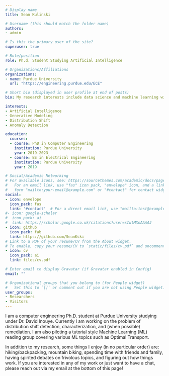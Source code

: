 ```yaml
---
# Display name
title: Sean Kulinski

# Username (this should match the folder name)
authors:
- admin

# Is this the primary user of the site?
superuser: true

# Role/position
role: Ph.d. Student Studying Artificial Intelligence

# Organizations/Affiliations
organizations:
- name: Purdue University
  url: "https://engineering.purdue.edu/ECE"

# Short bio (displayed in user profile at end of posts)
bio: My research interests include data science and machine learning with generative modeling and distribution shift detection and all that comes with it.

interests:
- Artificial Intelligence
- Generative Modeling
- Distribution Shift
- Anomaly Detection

education:
  courses:
  - course: PhD in Computer Engineering
    institution: Purdue University
    year: 2019-2023
  - course: BS in Electrical Engineering
    institution: Purdue University
    year: 2019

# Social/Academic Networking
# For available icons, see: https://sourcethemes.com/academic/docs/page-builder/#icons
#   For an email link, use "fas" icon pack, "envelope" icon, and a link in the
#   form "mailto:your-email@example.com" or "#contact" for contact widget.
social:
- icon: envelope
  icon_pack: fas
  link: '#contact'  # For a direct email link, use "mailto:test@example.org".
#- icon: google-scholar
#  icon_pack: ai
#  link: https://scholar.google.co.uk/citations?user=sIwtMXoAAAAJ
- icon: github
  icon_pack: fab
  link: https://github.com/SeanKski
# Link to a PDF of your resume/CV from the About widget.
# To enable, copy your resume/CV to `static/files/cv.pdf` and uncomment the lines below.
- icon: cv
  icon_pack: ai
  link: files/cv.pdf

# Enter email to display Gravatar (if Gravatar enabled in Config)
email: ""

# Organizational groups that you belong to (for People widget)
#   Set this to `[]` or comment out if you are not using People widget.
user_groups:
- Researchers
- Visitors
---
```


I am a computer engineering Ph.D. student at Purdue University studying under Dr. David Inouye. Currently I am working on the problem of distribution shift detection, characterization, and (when possible) remediation. 
I am also piloting a tutorial style Machine Learning (ML) reading group covering various ML topics such as Optimal Transport.

In addition to my research, some things I enjoy (in no particular order) are:
 hiking/backpacking, mountain biking, spending time with friends and family, having spirited debates on frivolous topics, and figuring out how things work.
If you are interested in any of my work or just want to have a chat, please reach out via my email at the bottom of this page! 

